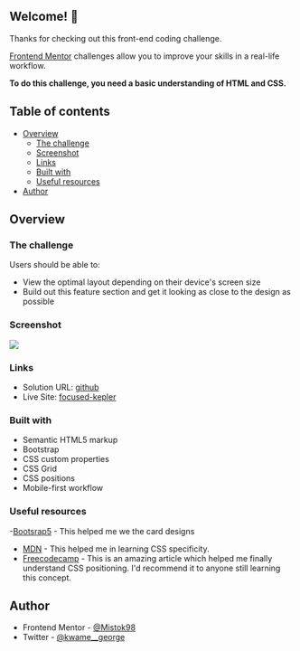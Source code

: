 
## Welcome! 👋

Thanks for checking out this front-end coding challenge.

[Frontend Mentor](https://www.frontendmentor.io) challenges allow you to improve your skills in a real-life workflow.

**To do this challenge, you need a basic understanding of HTML and CSS.**


## Table of contents

- [Overview](#overview)
  - [The challenge](#the-challenge)
  - [Screenshot](#screenshot)
  - [Links](#links)
  - [Built with](#built-with)
  - [Useful resources](#useful-resources)
- [Author](#author)



## Overview

### The challenge

Users should be able to:

- View the optimal layout depending on their device's screen size
- Build out this feature section and get it looking as close to the design as possible

### Screenshot
![](./design/four-card-ss.png)
### Links

- Solution URL: [github](https://github.com/Mistok98/four-card-feature-challenge)
- Live Site: [focused-kepler](https://focused-kepler-8a0ddd.netlify.app/)

### Built with

- Semantic HTML5 markup
- Bootstrap
- CSS custom properties
- CSS Grid
- CSS positions
- Mobile-first workflow


### Useful resources
-[Bootsrap5](https://getbootstrap.com/docs/5.0/getting-started/introduction/) - This helped me we the card designs
- [MDN](https://developer.mozilla.org/) - This helped me in learning CSS specificity.
- [Freecodecamp](https://www.freecodecamp.org/news/css-positioning-position-absolute-and-relative/) - This is an amazing article which helped me finally understand CSS positioning. I'd recommend it to anyone still learning this concept.


## Author
- Frontend Mentor - [@Mistok98](https://www.frontendmentor.io/profile/Mistok98)
- Twitter - [@kwame__george](https://www.twitter.com/kwame__george)
